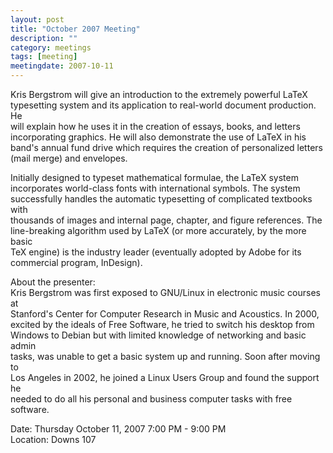 ```yaml
---
layout: post
title: "October 2007 Meeting"
description: ""
category: meetings
tags: [meeting]
meetingdate: 2007-10-11
---
```


Kris Bergstrom will give an introduction to the extremely powerful LaTeX       
typesetting system and its application to real-world document production. He   
will explain how he uses it in the creation of essays, books, and letters      
incorporating graphics. He will also demonstrate the use of LaTeX in his       
band's annual fund drive which requires the creation of personalized letters   
(mail merge) and envelopes.                                                    
                                                                             
Initially designed to typeset mathematical formulae, the LaTeX system          
incorporates world-class fonts with international symbols. The system          
successfully handles the automatic typesetting of complicated textbooks with   
thousands of images and internal page, chapter, and figure references. The     
line-breaking algorithm used by LaTeX (or more accurately, by the more basic   
TeX engine) is the industry leader (eventually adopted by Adobe for its        
commercial program, InDesign).                                                 
                                                                             
About the presenter:                                                           
Kris Bergstrom was first exposed to GNU/Linux in electronic music courses at   
Stanford's Center for Computer Research in Music and Acoustics. In 2000,       
excited by the ideals of Free Software, he tried to switch his desktop from    
Windows to Debian but with limited knowledge of networking and basic admin     
tasks, was unable to get a basic system up and running. Soon after moving to   
Los Angeles in 2002, he joined a Linux Users Group and found the support he    
needed to do all his personal and business computer tasks with free software.  
                                                                             
Date: Thursday October 11, 2007 7:00 PM - 9:00 PM                                
Location: Downs 107                                         
